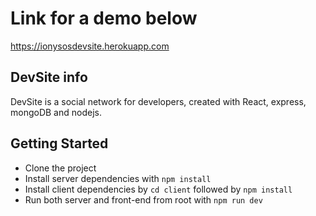 # Link for a demo below
https://ionysosdevsite.herokuapp.com


## DevSite info

DevSite is a social network for developers, created with React, express, mongoDB and nodejs.

## Getting Started
* Clone the project
* Install server dependencies with `npm install`
* Install client dependencies by `cd client` followed by `npm install`
* Run both server and front-end from root with `npm run dev`

